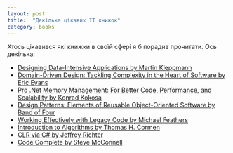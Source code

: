 ```yaml
---
layout: post
title:  "Декілька цікавих IT книжок"
category: books
---
```

Хтось цікавився які книжки в своїй сфері я б порадив прочитати.
Ось декілька:
  - [Designing Data-Intensive Applications by Martin Kleppmann](https://a.co/d/iQZA5ki)
  - [Domain-Driven Design: Tackling Complexity in the Heart of Software by Eric Evans](https://a.co/d/3bpvyNc)
  - [Pro .Net Memory Management: For Better Code, Performance, and Scalability by Konrad Kokosa](https://a.co/d/d6bDTlm)
  - [Design Patterns: Elements of Reusable Object-Oriented Software by Band of Four](https://a.co/d/6cN3Ca7)
  - [Working Effectively with Legacy Code by Michael Feathers](https://a.co/d/63nFWFn)
  - [Introduction to Algorithms by Thomas H. Cormen](https://a.co/d/4CWphPk)
  - [CLR via C# by Jeffrey Richter](https://a.co/d/3FiLDMW)
  - [Code Complete by Steve McConnell](https://a.co/d/glKQTD9)